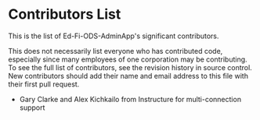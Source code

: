 # Contributors List

This is the list of Ed-Fi-ODS-AdminApp's significant contributors.

This does not necessarily list everyone who has contributed code,
especially since many employees of one corporation may be contributing.
To see the full list of contributors, see the revision history in
source control. New contributors should add their name and email
address to this file with their first pull request.

- Gary Clarke and Alex Kichkailo from Instructure for multi-connection support 

